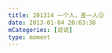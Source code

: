 ```yaml
---
title: 201314 一个人，差一人😖
date: 2013-01-04 20:03:38
mCategories: [说说]
type: moment
---
```


<div id="pics-20130104200338"></div>

<script src="/lib/moment/pics.js"></script>
<script>
var data = [
    {"link": "2013-01-04_000000.jpg", "type": "shuoshuo"}
];
picsRender(data, "pics-20130104200338");
</script>
